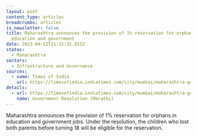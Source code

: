 ```yaml
---
layout: post
content_type: articles
breadcrumbs: articles
is_newsletter: false
title: Maharashtra announces the provision of 1% reservation for orphans in
  education and government
date: 2023-04-12T21:15:31.815Z
states:
  - Maharashtra
sectors:
  - Infrastructure and Governance
sources:
  - name: Times of India
    url: https://timesofindia.indiatimes.com/city/mumbai/maharashtra-government-issues-order-for-1-education-jobs-quota-for-orphans/articleshowprint/99327903.cms
details:
  - url: https://timesofindia.indiatimes.com/city/mumbai/maharashtra-government-issues-order-for-1-education-jobs-quota-for-orphans/articleshowprint/99327903.cms
    name: Government Resolution (Marathi)
---
```

Maharashtra announces the provision of 1% reservation for orphans in education and government jobs. Under the resolution, the children who lost both parents before turning 18 will be eligible for the reservation.
